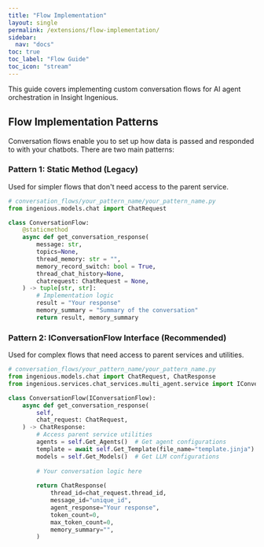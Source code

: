 ```yaml
---
title: "Flow Implementation"
layout: single
permalink: /extensions/flow-implementation/
sidebar:
  nav: "docs"
toc: true
toc_label: "Flow Guide"
toc_icon: "stream"
---
```


This guide covers implementing custom conversation flows for AI agent orchestration in Insight Ingenious.

## Flow Implementation Patterns

Conversation flows enable you to set up how data is passed and responded to with your chatbots. There are two main patterns:

### Pattern 1: Static Method (Legacy)
Used for simpler flows that don't need access to the parent service.

```python
# conversation_flows/your_pattern_name/your_pattern_name.py
from ingenious.models.chat import ChatRequest

class ConversationFlow:
    @staticmethod
    async def get_conversation_response(
        message: str,
        topics=None,
        thread_memory: str = "",
        memory_record_switch: bool = True,
        thread_chat_history=None,
        chatrequest: ChatRequest = None,
    ) -> tuple[str, str]:
        # Implementation logic
        result = "Your response"
        memory_summary = "Summary of the conversation"
        return result, memory_summary
```

### Pattern 2: IConversationFlow Interface (Recommended)
Used for complex flows that need access to parent services and utilities.

```python
# conversation_flows/your_pattern_name/your_pattern_name.py
from ingenious.models.chat import ChatRequest, ChatResponse
from ingenious.services.chat_services.multi_agent.service import IConversationFlow

class ConversationFlow(IConversationFlow):
    async def get_conversation_response(
        self,
        chat_request: ChatRequest,
    ) -> ChatResponse:
        # Access parent service utilities
        agents = self.Get_Agents()  # Get agent configurations
        template = await self.Get_Template(file_name="template.jinja")
        models = self.Get_Models()  # Get LLM configurations
        
        # Your conversation logic here
        
        return ChatResponse(
            thread_id=chat_request.thread_id,
            message_id="unique_id",
            agent_response="Your response",
            token_count=0,
            max_token_count=0,
            memory_summary="",
        )
```
